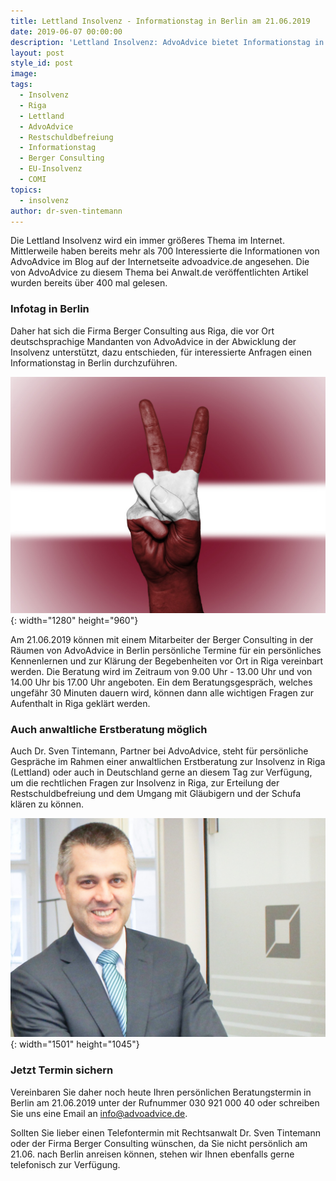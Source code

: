 ```yaml
---
title: Lettland Insolvenz - Informationstag in Berlin am 21.06.2019
date: 2019-06-07 00:00:00
description: 'Lettland Insolvenz: AdvoAdvice bietet Informationstag in Berlin an'
layout: post
style_id: post
image:
tags:
  - Insolvenz
  - Riga
  - Lettland
  - AdvoAdvice
  - Restschuldbefreiung
  - Informationstag
  - Berger Consulting
  - EU-Insolvenz
  - COMI
topics:
  - insolvenz
author: dr-sven-tintemann
---
```


Die Lettland Insolvenz wird ein immer gr&ouml;&szlig;eres Thema im Internet. Mittlerweile haben bereits mehr als 700 Interessierte die Informationen von AdvoAdvice im Blog auf der Internetseite advoadvice.de angesehen. Die von AdvoAdvice zu diesem Thema bei Anwalt.de ver&ouml;ffentlichten Artikel wurden bereits &uuml;ber 400 mal gelesen.

### Infotag in Berlin

Daher hat sich die Firma Berger Consulting aus Riga, die vor Ort deutschsprachige Mandanten von AdvoAdvice in der Abwicklung der Insolvenz unterst&uuml;tzt, dazu entschieden, f&uuml;r interessierte Anfragen einen Informationstag in Berlin durchzuf&uuml;hren.

![Erfolg in Lettland - Foto Pixabay](/uploads/latvia-2131273-1280-1.jpg "Restschuldbefreiung in Lettland"){: width="1280" height="960"}

Am 21.06.2019 k&ouml;nnen mit einem Mitarbeiter der Berger Consulting in der R&auml;umen von AdvoAdvice in Berlin pers&ouml;nliche Termine f&uuml;r ein pers&ouml;nliches Kennenlernen und zur Kl&auml;rung der Begebenheiten vor Ort in Riga vereinbart werden. Die Beratung wird im Zeitraum von 9.00 Uhr - 13.00 Uhr und von 14.00 Uhr bis 17.00 Uhr angeboten. Ein dem Beratungsgespr&auml;ch, welches ungef&auml;hr 30 Minuten dauern wird, k&ouml;nnen dann alle wichtigen Fragen zur Aufenthalt in Riga gekl&auml;rt werden.

### Auch anwaltliche Erstberatung m&ouml;glich

Auch Dr. Sven Tintemann, Partner bei AdvoAdvice, steht f&uuml;r pers&ouml;nliche Gespr&auml;che im Rahmen einer anwaltlichen Erstberatung zur Insolvenz in Riga (Lettland) oder auch in Deutschland gerne an diesem Tag zur Verf&uuml;gung, um die rechtlichen Fragen zur Insolvenz in Riga, zur Erteilung der Restschuldbefreiung und dem Umgang mit Gl&auml;ubigern und der Schufa kl&auml;ren zu k&ouml;nnen.

![Willkommen - Foto AdvoAdvice](/uploads/advoadvice-01-52-von-80-3.jpg "Willkommen bei AdvoAdvice in Berlin"){: width="1501" height="1045"}

### Jetzt Termin sichern

Vereinbaren Sie daher noch heute Ihren pers&ouml;nlichen Beratungstermin in Berlin am 21.06.2019 unter der Rufnummer 030 921 000 40 oder schreiben Sie uns eine Email an info@advoadvice.de.

Sollten Sie lieber einen Telefontermin mit Rechtsanwalt Dr. Sven Tintemann oder der Firma Berger Consulting w&uuml;nschen, da Sie nicht pers&ouml;nlich am 21.06. nach Berlin anreisen k&ouml;nnen, stehen wir Ihnen ebenfalls gerne telefonisch zur Verf&uuml;gung.